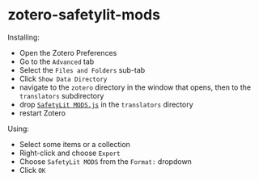 # zotero-safetylit-mods

Installing:

- Open the Zotero Preferences
- Go to the `Advanced` tab
- Select the `Files and Folders` sub-tab
- Click `Show Data Directory`
- navigate to the `zotero` directory in the window that opens, then to the `translators` subdirectory
- drop [`SafetyLit MODS.js`](https://retorque.re/zotero-safetylit-mods/SafetyLit%20MODS.js) in the `translators` directory
- restart Zotero

Using:
- Select some items or a collection
- Right-click and choose `Export`
- Choose `SafetyLit MODS` from the `Format:` dropdown
- Click `OK`
